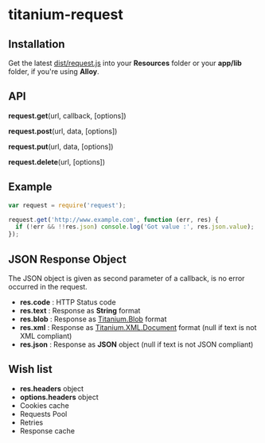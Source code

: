 # titanium-request

## Installation

Get the latest [dist/request.js](https://raw.github.com/dawicorti/titanium-request/master/dist/request.js) into your __Resources__ folder or your __app/lib__ folder, if you're using __Alloy__.

## API

__request.get__(url, callback, [options])

__request.post__(url, data, [options])

__request.put__(url, data, [options])

__request.delete__(url, [options])

## Example

```js
var request = require('request');

request.get('http://www.example.com', function (err, res) {
  if (!err && !!res.json) console.log('Got value :', res.json.value);
});
```

## JSON Response Object

The JSON object is given as second parameter of a callback, is no error occurred in the request.

* __res.code__ : HTTP Status code
* __res.text__ : Response as __String__ format
* __res.blob__ : Response as [Titanium.Blob](http://docs.appcelerator.com/titanium/latest/#!/api/Titanium.Blob) format
* __res.xml__  : Response as [Titanium.XML.Document](http://docs.appcelerator.com/titanium/latest/#!/api/Titanium.XML.Document) format (null if text is not XML compliant)
* __res.json__ : Response as __JSON__ object (null if text is not JSON compliant)

## Wish list

* __res.headers__ object
* __options.headers__ object
* Cookies cache
* Requests Pool
* Retries
* Response cache
